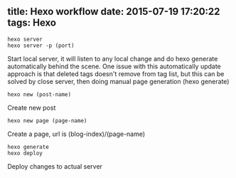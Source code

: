 title: Hexo workflow
date: 2015-07-19 17:20:22
tags: Hexo
---
```
hexo server
hexo server -p (port)
```

Start local server, it will listen to any local change and do hexo generate automatically behind the scene.
One issue with this automatically update approach is that deleted tags doesn't remove from tag list, but this can be solved
by close server, then doing manual page generation (hexo generate)
```
hexo new (post-name)
```
Create new post
```
hexo new page (page-name)
```
Create a page, url is (blog-index)/(page-name)
```
hexo generate
hexo deploy
```
Deploy changes to actual server
